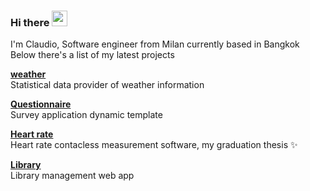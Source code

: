 ### Hi there  <img src="https://media.giphy.com/media/hvRJCLFzcasrR4ia7z/giphy.gif" width="25px">

I'm Claudio, Software engineer from Milan currently based in Bangkok
Below there's a list of my latest projects

<p align="left">
<a href="https://github.com/roma-claudio/weather">
<strong>
weather
</strong>
</a>
<br>
Statistical data provider of weather information
</p>

<p align="left">
<a href="https://github.com/roma-claudio/Questionnaire">
<strong>
Questionnaire
</strong>
</a>
<br>
Survey application dynamic template
</p>

<p align="left">
<a href="https://github.com/roma-claudio/Heart-rate">
<strong>
Heart rate
</strong>
</a>
<br>
Heart rate contacless measurement software, my graduation thesis ✨
</p>

<p align="left">
<a href="https://github.com/roma-claudio/Library">
<strong>
Library
</strong>
</a>
<br>
Library management web app
</p>

<!--<a href="https://www.linkedin.com/in/claudio-roma-98168b163/">
  <img align="left" alt="Claudio's LinkedIn" width="22px" src="https://cdn.jsdelivr.net/npm/simple-icons@v3/icons/linkedin.svg" />
</a>-->
